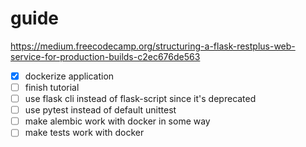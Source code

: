 # guide
https://medium.freecodecamp.org/structuring-a-flask-restplus-web-service-for-production-builds-c2ec676de563

- [x] dockerize application
- [ ] finish tutorial
- [ ] use flask cli instead of flask-script since it's deprecated
- [ ] use pytest instead of default unittest
- [ ] make alembic work with docker in some way
- [ ] make tests work with docker
